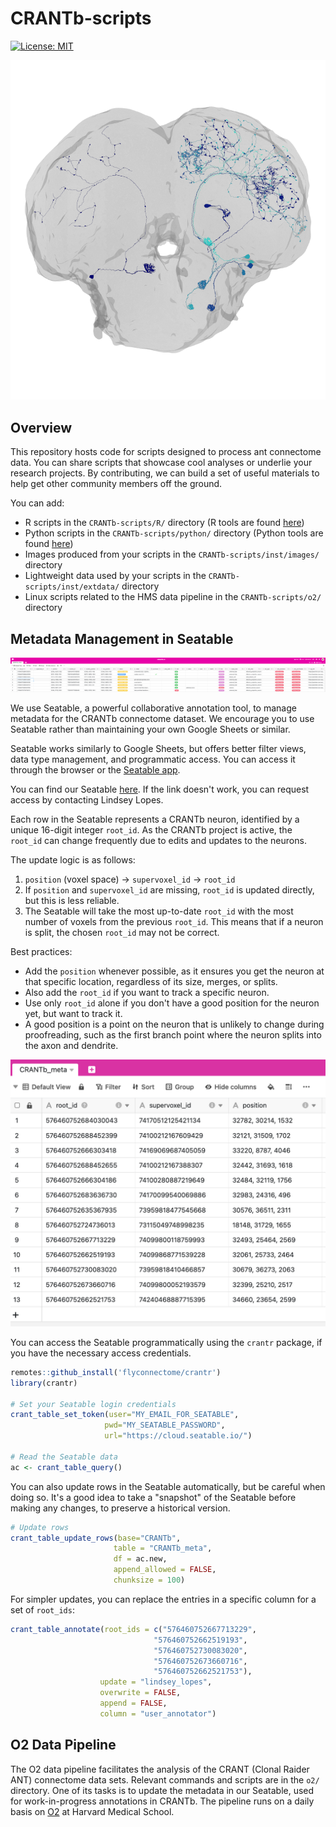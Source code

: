 # CRANTb-scripts

[![License: MIT](https://img.shields.io/badge/License-MIT-yellow.svg)](https://opensource.org/licenses/MIT)

![crantb_example_neuron_ggplot](https://github.com/Social-Evolution-and-Behavior/CRANTb-scripts/blob/main/inst/images/crantb_example_neuron_ggplot.png?raw=true)

## Overview

This repository hosts code for scripts designed to process ant connectome data. You can share scripts that showcase cool analyses or underlie your research projects. By contributing, we can build a set of useful materials to help get other community members off the ground.

You can add:
- R scripts in the `CRANTb-scripts/R/` directory (R tools are found [here](https://github.com/flyconnectome/crantr?tab=readme-ov-file))
- Python scripts in the `CRANTb-scripts/python/` directory (Python tools are found [here](https://github.com/Social-Evolution-and-Behavior/crantpy))
- Images produced from your scripts in the `CRANTb-scripts/inst/images/` directory
- Lightweight data used by your scripts in the `CRANTb-scripts/inst/extdata/` directory
- Linux scripts related to the HMS data pipeline in the `CRANTb-scripts/o2/` directory

## Metadata Management in Seatable

![ant_table](https://github.com/Social-Evolution-and-Behavior/CRANTb-scripts/blob/main/inst/images/ant_table.png?raw=true)

We use Seatable, a powerful collaborative annotation tool, to manage metadata for the CRANTb connectome dataset. We encourage you to use Seatable rather than maintaining your own Google Sheets or similar.

Seatable works similarly to Google Sheets, but offers better filter views, data type management, and programmatic access. You can access it through the browser or the [Seatable app](https://seatable.io/en).

You can find our Seatable [here](https://cloud.seatable.io/workspace/62919/dtable/CRANTb/?tid=0000&vid=0000). If the link doesn't work, you can request access by contacting Lindsey Lopes.

Each row in the Seatable represents a CRANTb neuron, identified by a unique 16-digit integer `root_id`. As the CRANTb project is active, the `root_id` can change frequently due to edits and updates to the neurons.

The update logic is as follows:
1. `position` (voxel space) -> `supervoxel_id` -> `root_id`
2. If `position` and `supervoxel_id` are missing, `root_id` is updated directly, but this is less reliable.
3. The Seatable will take the most up-to-date `root_id` with the most number of voxels from the previous `root_id`. This means that if a neuron is split, the chosen `root_id` may not be correct.

Best practices:
- Add the `position` whenever possible, as it ensures you get the neuron at that specific location, regardless of its size, merges, or splits.
- Also add the `root_id` if you want to track a specific neuron.
- Use only `root_id` alone if you don't have a good position for the neuron yet, but want to track it.
- A good position is a point on the neuron that is unlikely to change during proofreading, such as the first branch point where the neuron splits into the axon and dendrite.

![ant_table_ids](https://github.com/Social-Evolution-and-Behavior/CRANTb-scripts/blob/main/inst/images/ant_table_ids.png?raw=true)

You can access the Seatable programmatically using the `crantr` package, if you have the necessary access credentials.

```r
remotes::github_install('flyconnectome/crantr')
library(crantr)

# Set your Seatable login credentials
crant_table_set_token(user="MY_EMAIL_FOR_SEATABLE",
                     pwd="MY_SEATABLE_PASSWORD",
                     url="https://cloud.seatable.io/")

# Read the Seatable data
ac <- crant_table_query()
```

You can also update rows in the Seatable automatically, but be careful when doing so. It's a good idea to take a "snapshot" of the Seatable before making any changes, to preserve a historical version.

```r
# Update rows
crant_table_update_rows(base="CRANTb", 
                       table = "CRANTb_meta", 
                       df = ac.new, 
                       append_allowed = FALSE, 
                       chunksize = 100)
```

For simpler updates, you can replace the entries in a specific column for a set of `root_ids`:

```r
crant_table_annotate(root_ids = c("576460752667713229",
                                "576460752662519193",
                                "576460752730083020",
                                "576460752673660716",
                                "576460752662521753"),
                    update = "lindsey_lopes",
                    overwrite = FALSE,
                    append = FALSE,
                    column = "user_annotator")
```

## O2 Data Pipeline

The O2 data pipeline facilitates the analysis of the CRANT (Clonal Raider ANT) connectome data sets. Relevant commands and scripts are in the `o2/` directory. One of its tasks is to update the metadata in our Seatable, used for work-in-progress annotations in CRANTb. The pipeline runs on a daily basis on [O2](https://harvardmed.atlassian.net/wiki/spaces/O2/overview) at Harvard Medical School.
